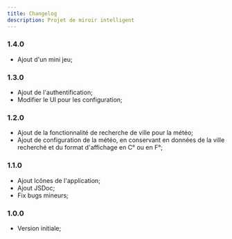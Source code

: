 ```yaml
---
title: Changelog
description: Projet de miroir intelligent
---
```


### 1.4.0
- Ajout d'un mini jeu;

### 1.3.0
- Ajout de l'authentification;
- Modifier le UI pour les configuration;

### 1.2.0
- Ajout de la fonctionnalité de recherche de ville pour la météo;
- Ajout de configuration de la météo, en conservant en données de la ville recherché et du format d'affichage en C° ou en F°;
  
### 1.1.0
- Ajout Icônes de l'application;
- Ajout JSDoc;
- Fix bugs mineurs;
  
### 1.0.0
- Version initiale;
  
  
  